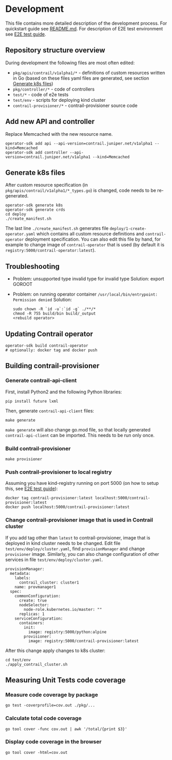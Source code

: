 # Development

This file contains more detailed description of the development process. For quickstart guide see [README.md](README.md). For description of E2E test environment see [E2E test guide](test/env/README.md).

## Repository structure overview
During development the following files are most often edited:  
* `pkg/apis/contrail/v1alpha1/*` - definitions of custom resources written in Go (based on these files yaml files are generated, see section  [Generate k8s files](#generate-k8s-files))
* `pkg/controller/*` - code of controllers
* `test/*` - code of e2e tests
* `test/env` - scripts for deploying kind cluster
* `contrail-provisioner/*` - contrail-provisioner source code



## Add new API and controller
Replace Memcached with the new resource name.

    operator-sdk add api --api-version=contrail.juniper.net/v1alpha1 --kind=Memcached
    operator-sdk add controller --api-version=contrail.juniper.net/v1alpha1 --kind=Memcached


## Generate k8s files
After custom resource specification (in `pkg/apis/contrail/v1alpha1/*_types.go`) is changed, code needs to be re-generated.

    operator-sdk generate k8s
    operator-sdk generate crds
    cd deploy
    ./create_manifest.sh

The last line `./create_manifest.sh` generates file `deploy/1-create-operator.yaml` which contains all custom resource definitions and `contrail-operator` deployment specification. You can also edit this file by hand, for example to change image of `contrail-operator` that is used (by default it is `registry:5000/contrail-operator:latest`).

## Troubleshooting

* Problem: unsupported type invalid type for invalid type
  Solution: export GOROOT
* Problem: on running operator container `/usr/local/bin/entrypoint: Permission denied`
  Solution:

      sudo chown -R `id -u`:`id -g` ./**/*
      chmod -R 755 build/bin build/_output
      <rebuild operator>


## Updating Contrail operator
    operator-sdk build contrail-operator
    # optionally: docker tag and docker push

## Building contrail-provisioner

### Generate contrail-api-client
First, install Python2 and the following Python libraries:

    pip install future lxml

Then, generate `contrail-api-client` files:

    make generate

`make generate` will also change go.mod file, so that locally generated `contrail-api-client` can be imported. This needs to be run only once.

### Build contrail-provisioner

    make provisioner

### Push contrail-provisioner to local registry
Assuming you have kind-registry running on port 5000 (on how to setup this, see
[E2E test guide](test/env/README.md)):

    docker tag contrail-provisioner:latest localhost:5000/contrail-provisioner:latest
    docker push localhost:5000/contrail-provisioner:latest


### Change contrail-provisioner image that is used in Contrail cluster
If you add tag other than `latest` to contrail-provisioner, image that is deployed in kind cluster needs to be changed. Edit file `test/env/deploy/cluster.yaml`, find `provisionManager` and change `provisioner` image. Similarly, you can also change configuration of other services in file `test/env/deploy/cluster.yaml`.

    provisionManager:
      metadata:
        labels:
          contrail_cluster: cluster1
        name: provmanager1
      spec:
        commonConfiguration:
          create: true
          nodeSelector:
            node-role.kubernetes.io/master: ""
          replicas: 1
        serviceConfiguration:
          containers:
            init:
              image: registry:5000/python:alpine
            provisioner:
              image: registry:5000/contrail-provisioner:latest

After this change apply changes to k8s cluster:

    cd test/env
    ./apply_contrail_cluster.sh

## Measuring Unit Tests code coverage

### Measure code coverage by package

    go test -coverprofile=cov.out ./pkg/...

### Calculate total code coverage 

    go tool cover -func cov.out | awk '/total/{print $3}'

### Display code coverage in the browser

    go tool cover -html=cov.out

